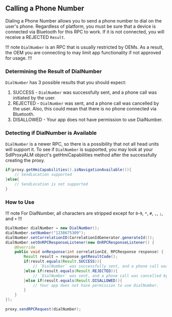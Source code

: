## Calling a Phone Number
Dialing a Phone Number allows you to send a phone number to dial on the user's phone. Regardless of platform, you must be sure that a device is connected via Bluetooth for this RPC to work. If it is not connected, you will receive a REJECTED `Result`.

!!! note
`DialNumber` is an RPC that is usually restricted by OEMs. As a result, the OEM you are connecting to may limit app functionality if not approved for usage.
!!!

### Determining the Result of DialNumber
`DialNumber` has 3 possible results that you should expect:

1. SUCCESS - `DialNumber` was successfully sent, and a phone call was initiated by the user.
2. REJECTED - `DialNumber` was sent, and a phone call was cancelled by the user. Also, this could mean that there is no phone connected via Bluetooth.
3. DISALLOWED - Your app does not have permission to use DialNumber.

### Detecting if DialNumber is Available
`DialNumber` is a newer RPC, so there is a possibility that not all head units will support it. To see if `DialNumber` is supported, you may look at your SdlProxyALM object's getHmiCapabilities method after the successfully creating the proxy.

```java
if(proxy.getHmiCapabilities().isNavigationAvailable()){
	// SendLocation supported
}else{
	// SendLocation is not supported
}
```

### How to Use
!!! note
For DialNumber, all characters are stripped except for `0`-`9`, `*`, `#`, `,`, `;`, and `+`
!!!

```java
DialNumber dialNumber = new DialNumber();
dialNumber.setNumber("1238675309");
dialNumber.setCorrelationID(CorrelationIdGenerator.generateId());
dialNumber.setOnRPCResponseListener(new OnRPCResponseListener() {
    @Override
    public void onResponse(int correlationId, RPCResponse response) {
        Result result = response.getResultCode();
        if(result.equals(Result.SUCCESS)){
            // `DialNumber` was successfully sent, and a phone call was initiated by the user.
        }else if(result.equals(Result.REJECTED)){
            // `DialNumber` was sent, and a phone call was cancelled by the user. Also, this could mean that there is no phone connected via Bluetooth.
        }else if(result.equals(Result.DISALLOWED)){
            // Your app does not have permission to use DialNumber.
        }
    }
});
    
proxy.sendRPCRequest(dialNumber);
```